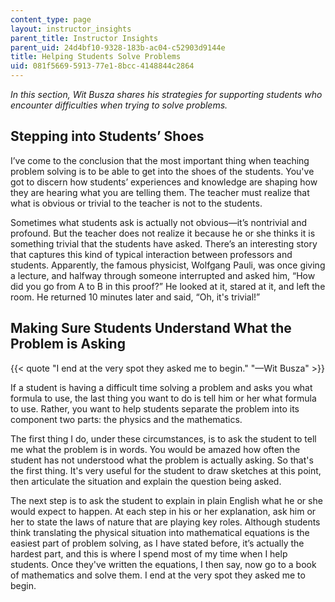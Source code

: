 ```yaml
---
content_type: page
layout: instructor_insights
parent_title: Instructor Insights
parent_uid: 24d4bf10-9328-183b-ac04-c52903d9144e
title: Helping Students Solve Problems
uid: 081f5669-5913-77e1-8bcc-4148844c2864
---
```


_In this section, Wit Busza shares his strategies for supporting students who encounter difficulties when trying to solve problems._ 

Stepping into Students’ Shoes
-----------------------------

I’ve come to the conclusion that the most important thing when teaching problem solving is to be able to get into the shoes of the students. You've got to discern how students’ experiences and knowledge are shaping how they are hearing what you are telling them. The teacher must realize that what is obvious or trivial to the teacher is not to the students.

Sometimes what students ask is actually not obvious—it’s nontrivial and profound. But the teacher does not realize it because he or she thinks it is something trivial that the students have asked. There’s an interesting story that captures this kind of typical interaction between professors and students. Apparently, the famous physicist, Wolfgang Pauli, was once giving a lecture, and halfway through someone interrupted and asked him, “How did you go from A to B in this proof?” He looked at it, stared at it, and left the room. He returned 10 minutes later and said, “Oh, it's trivial!”

Making Sure Students Understand What the Problem is Asking
----------------------------------------------------------

{{< quote "I end at the very spot they asked me to begin." "—Wit Busza" >}}

If a student is having a difficult time solving a problem and asks you what formula to use, the last thing you want to do is tell him or her what formula to use. Rather, you want to help students separate the problem into its component two parts: the physics and the mathematics.

The first thing I do, under these circumstances, is to ask the student to tell me what the problem is in words. You would be amazed how often the student has not understood what the problem is actually asking. So that's the first thing. It's very useful for the student to draw sketches at this point, then articulate the situation and explain the question being asked.

The next step is to ask the student to explain in plain English what he or she would expect to happen. At each step in his or her explanation, ask him or her to state the laws of nature that are playing key roles. Although students think translating the physical situation into mathematical equations is the easiest part of problem solving, as I have stated before, it’s actually the hardest part, and this is where I spend most of my time when I help students. Once they've written the equations, I then say, now go to a book of mathematics and solve them. I end at the very spot they asked me to begin.